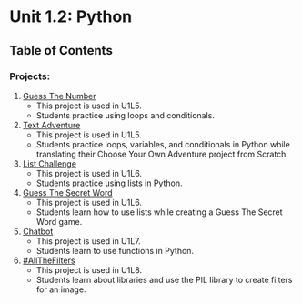 # Unit 1.2: Python

## Table of Contents

### Projects:

1. [Guess The Number](GuessTheNumber)
    * This project is used in U1L5.
    * Students practice using loops and conditionals.
1. [Text Adventure](TextAdventure)
    * This project is used in U1L5.
    * Students practice loops, variables, and conditionals in Python while translating their Choose Your Own Adventure project from Scratch.
1. [List Challenge](ListChallenge)
    * This project is used in U1L6.
    * Students practice using lists in Python.
1. [Guess The Secret Word](GuessTheSecretWord)
    * This project is used in U1L6.
    * Students learn how to use lists while creating a Guess The Secret Word game.
1. [Chatbot](Chatbot)
    * This project is used in U1L7.
    * Students learn to use functions in Python.
1. [#AllTheFilters](AllTheFilters)
    * This project is used in U1L8.
    * Students learn about libraries and use the PIL library to create filters for an image.

